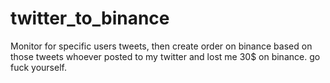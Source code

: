 # twitter_to_binance
Monitor for specific users tweets, then create order on binance based on those tweets
whoever posted to my twitter and lost me 30$ on binance. go fuck yourself. 
